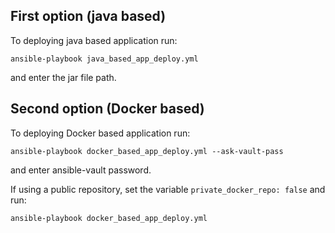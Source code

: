 ## First option (java based)
To deploying java based application run:
```
ansible-playbook java_based_app_deploy.yml
```
and enter the jar file path.

## Second option (Docker based)
To deploying Docker based application run:
```
ansible-playbook docker_based_app_deploy.yml --ask-vault-pass
```
and enter ansible-vault password.

If using a public repository, set the variable ```private_docker_repo: false``` and run:
```
ansible-playbook docker_based_app_deploy.yml
```

